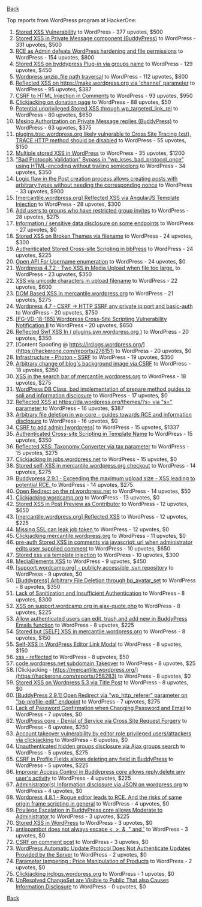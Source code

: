 [Back](../README.md)

Top reports from WordPress program at HackerOne:

1. [Stored XSS Vulnerability](https://hackerone.com/reports/643908) to WordPress - 377 upvotes, $500
2. [Stored XSS in Private Message component (BuddyPress)](https://hackerone.com/reports/487081) to WordPress - 331 upvotes, $500
3. [RCE as Admin defeats WordPress hardening and file permissions](https://hackerone.com/reports/436928) to WordPress - 154 upvotes, $800
4. [Stored XSS on byddypress Plug-in via groups name](https://hackerone.com/reports/592316) to WordPress - 129 upvotes, $450
5. [Wordpress unzip_file path traversal](https://hackerone.com/reports/205481) to WordPress - 112 upvotes, $800
6. [Reflected XSS on https://make.wordpress.org via 'channel' parameter](https://hackerone.com/reports/659419) to WordPress - 95 upvotes, $387
7. [CSRF to HTML Injection in Comments](https://hackerone.com/reports/428019) to WordPress - 93 upvotes, $950
8. [Clickjacking on donation page](https://hackerone.com/reports/921709) to WordPress - 88 upvotes, $50
9. [Potential unprivileged Stored XSS through wp_targeted_link_rel](https://hackerone.com/reports/509930) to WordPress - 80 upvotes, $650
10. [Mssing Authorization on Private Message replies (BuddyPress)](https://hackerone.com/reports/490782) to WordPress - 63 upvotes, $375
11. [plugins.trac.wordpress.org likely vulnerable to Cross Site Tracing (xst), TRACE HTTP method should be disabled](https://hackerone.com/reports/222692) to WordPress - 55 upvotes, $150
12. [Multiple stored XSS in WordPress](https://hackerone.com/reports/221507) to WordPress - 35 upvotes, $1200
13. ["Bad Protocols Validation" Bypass in "wp_kses_bad_protocol_once" using HTML-encoding without trailing semicolons](https://hackerone.com/reports/339483) to WordPress - 34 upvotes, $350
14. [Logic flaw in the Post creation process allows creating posts with arbitrary types without needing the corresponding nonce](https://hackerone.com/reports/404323) to WordPress - 33 upvotes, $900
15. [[mercantile.wordpress.org] Reflected XSS via AngularJS Template Injection](https://hackerone.com/reports/230234) to WordPress - 28 upvotes, $300
16. [Add users to groups who have restricted group invites](https://hackerone.com/reports/538008) to WordPress - 28 upvotes, $275
17. [Information / sensitive data disclosure on some endpoints](https://hackerone.com/reports/273726) to WordPress - 27 upvotes, $0
18. [Stored XSS on Broken Themes via filename](https://hackerone.com/reports/406289) to WordPress - 24 upvotes, $300
19. [Authenticated Stored Cross-site Scripting in bbPress](https://hackerone.com/reports/881918) to WordPress - 24 upvotes, $225
20. [Open API For Username enumeration](https://hackerone.com/reports/385322) to WordPress - 24 upvotes, $0
21. [Wordpress 4.7.2 - Two XSS in Media Upload when file too large.](https://hackerone.com/reports/203515) to WordPress - 23 upvotes, $350
22. [XSS via unicode characters in upload filename](https://hackerone.com/reports/179695) to WordPress - 22 upvotes, $600
23. [DOM Based XSS In mercantile.wordpress.org](https://hackerone.com/reports/230435) to WordPress - 21 upvotes, $275
24. [Wordpress 4.7 - CSRF -\> HTTP SSRF any private ip:port and basic-auth](https://hackerone.com/reports/187520) to WordPress - 20 upvotes, $750
25. [[FG-VD-18-165] Wordpress Cross-Site Scripting Vulnerability Notification II](https://hackerone.com/reports/460911) to WordPress - 20 upvotes, $650
26. [Reflected Swf XSS In ( plugins.svn.wordpress.org )](https://hackerone.com/reports/270060) to WordPress - 20 upvotes, $350
27. [Content Spoofing @ https://irclogs.wordpress.org/](https://hackerone.com/reports/278151) to WordPress - 20 upvotes, $0
28. [Infrastructure - Photon - SSRF](https://hackerone.com/reports/204513) to WordPress - 19 upvotes, $350
29. [Arbitrary change of blog's background image via CSRF](https://hackerone.com/reports/881855) to WordPress - 18 upvotes, $350
30. [XSS in the search bar of mercantile.wordpress.org](https://hackerone.com/reports/221893) to WordPress - 18 upvotes, $275
31. [WordPress DB Class, bad implementation of prepare method guides to sqli and information disclosure](https://hackerone.com/reports/179920) to WordPress - 17 upvotes, $0
32. [Reflected XSS at https://da.wordpress.org/themes/?s= via "s=" parameter ](https://hackerone.com/reports/222040) to WordPress - 16 upvotes, $387
33. [Arbitrary file deletion in wp-core - guides towards RCE and information disclosure](https://hackerone.com/reports/291878) to WordPress - 16 upvotes, $0
34. [CSRF to add admin [wordpress]](https://hackerone.com/reports/149589) to WordPress - 15 upvotes, $1337
35. [Authenticated Cross-site Scripting in Template Name](https://hackerone.com/reports/220903) to WordPress - 15 upvotes, $350
36. [Reflected XSS: Taxonomy Converter via tax parameter](https://hackerone.com/reports/495515) to WordPress - 15 upvotes, $275
37. [Clickjacking In jobs.wordpress.net](https://hackerone.com/reports/223024) to WordPress - 15 upvotes, $0
38. [Stored self-XSS in mercantile.wordpress.org checkout](https://hackerone.com/reports/230232) to WordPress - 14 upvotes, $275
39. [Buddypress 2.9.1 - Exceeding the maximum upload size  - XSS leading to potential RCE. ](https://hackerone.com/reports/263109) to WordPress - 14 upvotes, $275
40. [Open Redirect on the nl.wordpress.net](https://hackerone.com/reports/309058) to WordPress - 14 upvotes, $50
41. [Clickjacking wordcamp.org](https://hackerone.com/reports/230581) to WordPress - 13 upvotes, $0
42. [Stored XSS in Post Preview as Contributor](https://hackerone.com/reports/497724) to WordPress - 12 upvotes, $650
43. [[mercantile.wordpress.org] Reflected XSS](https://hackerone.com/reports/240256) to WordPress - 12 upvotes, $225
44. [Missing SSL can leak job token ](https://hackerone.com/reports/222036) to WordPress - 12 upvotes, $0
45. [Clickjacking mercantile.wordpress.org](https://hackerone.com/reports/264125) to WordPress - 11 upvotes, $0
46. [pre-auth Stored XSS in comments via javascript: url when administrator edits user supplied comment](https://hackerone.com/reports/633231) to WordPress - 10 upvotes, $650
47. [Stored xss via template injection](https://hackerone.com/reports/250837) to WordPress - 10 upvotes, $300
48. [MediaElements XSS](https://hackerone.com/reports/299112) to WordPress - 9 upvotes, $450
49. [[support.wordcamp.org] - publicly accessible .svn repository](https://hackerone.com/reports/309714) to WordPress - 9 upvotes, $0
50. [[Buddypress] Arbitrary File Deletion through bp_avatar_set](https://hackerone.com/reports/183568) to WordPress - 8 upvotes, $350
51. [Lack of Sanitization and Insufficient Authentication](https://hackerone.com/reports/249759) to WordPress - 8 upvotes, $300
52. [XSS on support.wordcamp.org in ajax-quote.php](https://hackerone.com/reports/355773) to WordPress - 8 upvotes, $225
53. [Allow authenticated users can edit, trash,and add new in BuddyPress Emails function](https://hackerone.com/reports/833782) to WordPress - 8 upvotes, $225
54. [Stored but [SELF] XSS in mercantile.wordpress.org](https://hackerone.com/reports/222224) to WordPress - 8 upvotes, $150
55. [Self-XSS in WordPress Editor Link Modal](https://hackerone.com/reports/224556) to WordPress - 8 upvotes, $150
56. [xss - reflected](https://hackerone.com/reports/384112) to WordPress - 8 upvotes, $50
57. [code.wordpress.net subdomain Takeover](https://hackerone.com/reports/295330) to WordPress - 8 upvotes, $25
58. [Clickjacking - https://mercantile.wordpress.org/](https://hackerone.com/reports/258283) to WordPress - 8 upvotes, $0
59. [Stored XSS on Wordpress 5.3 via Title Post](https://hackerone.com/reports/754352) to WordPress - 8 upvotes, $0
60. [[BuddyPress 2.9.1] Open Redirect via "wp_http_referer" parameter on "bp-profile-edit" endpoint](https://hackerone.com/reports/277502) to WordPress - 7 upvotes, $275
61. [Lack of Password Confirmation when Changing Password and Email](https://hackerone.com/reports/224214) to WordPress - 7 upvotes, $0
62. [WordPress core  - Denial of Service via Cross Site Request Forgery](https://hackerone.com/reports/153093) to WordPress - 6 upvotes, $250
63. [Account takeover vulnerability by editor role privileged users/attackers via clickjacking](https://hackerone.com/reports/388254) to WordPress - 6 upvotes, $0
64. [Unauthenticated hidden groups disclosure via Ajax groups search](https://hackerone.com/reports/282176) to WordPress - 5 upvotes, $275
65. [CSRF in Profile Fields allows deleting any field in BuddyPress](https://hackerone.com/reports/836187) to WordPress - 5 upvotes, $225
66. [Improper Access Control in Buddypress core allows reply,delete any user's activity](https://hackerone.com/reports/837256) to WordPress - 4 upvotes, $225
67. [Administrator(s) Information disclosure via JSON on wordpress.org](https://hackerone.com/reports/221734) to WordPress - 4 upvotes, $0
68. [Wordpress 4.8.1 - Rogue editor leads to RCE. And the risks of same origin frame scripting in general](https://hackerone.com/reports/263718) to WordPress - 4 upvotes, $0
69. [Privilege Escalation in BuddyPress core allows Moderate to Administrator ](https://hackerone.com/reports/837018) to WordPress - 3 upvotes, $225
70. [Stored XSS in WordPress](https://hackerone.com/reports/276105) to WordPress - 3 upvotes, $0
71. [antispambot does not always escape \<, \>, &, " and '](https://hackerone.com/reports/298218) to WordPress - 3 upvotes, $0
72. [CSRF on comment post](https://hackerone.com/reports/914232) to WordPress - 3 upvotes, $0
73. [WordPress Automatic Update Protocol Does Not Authenticate Updates Provided by the Server](https://hackerone.com/reports/228854) to WordPress - 2 upvotes, $0
74. [Parameter tampering : Price Manipulation of Products](https://hackerone.com/reports/682344) to WordPress - 2 upvotes, $0
75. [Clickjacking irclogs.wordpress.org](https://hackerone.com/reports/267075) to WordPress - 1 upvotes, $0
76. [UnResolved ChangeSet are Visible to Public That also Causes Information Disclosure](https://hackerone.com/reports/282843) to WordPress - 0 upvotes, $0


[Back](../README.md)